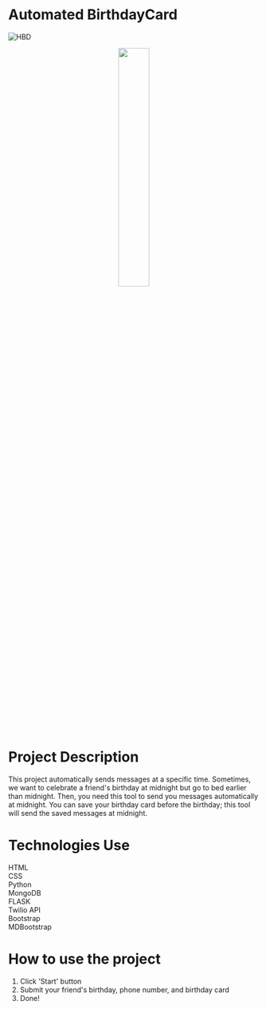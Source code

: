 # Automated BirthdayCard
![HBD](https://user-images.githubusercontent.com/104620291/176481407-61b09fa7-244a-40d0-8116-0072af89a041.gif)
<p align="center"><img width="35%" src="https://user-images.githubusercontent.com/104620291/176481609-7a3ee581-776e-4ae2-a2a2-e1cf2c171771.gif"/></p>

# Project Description
This project automatically sends messages at a specific time. Sometimes, we want to celebrate a friend's birthday at midnight but go to bed earlier than midnight. Then, you need this tool to send you messages automatically at midnight. You can save your birthday card before the birthday; this tool will send the saved messages at midnight.   

# Technologies Use
HTML   
CSS   
Python   
MongoDB   
FLASK   
Twilio API   
Bootstrap   
MDBootstrap   

# How to use the project
1. Click 'Start' button
2. Submit your friend's birthday, phone number, and birthday card
3. Done!
